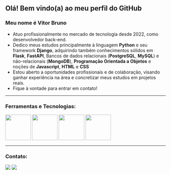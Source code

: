 ## Olá! Bem vindo(a) ao meu perfil do GitHub
### Meu nome é Vitor Bruno

- Atuo profissionalmente no mercado de tecnologia desde 2022, como desenvolvedor back-end.
- Dedico meus estudos principalmente à linguagem **Python** e seu framework **Django**, adquirindo também conhecimentos sólidos em **Flask**, **FastAPI**, Bancos de dados relacionais (**PostgreSQL**, **MySQL**) e não-relacionais (**MongoDB**), **Programação Orientada a Objetos** e noções de **Javascript**, **HTML** e **CSS**
- Estou aberto a oportunidades profissionais e de colaboração, visando ganhar experiência na área e concretizar meus estudos em projetos reais.
- Fique à vontade para entrar em contato!

---

### Ferramentas e Tecnologias:

<div>
<img height=80 width=80 src="https://cdn.jsdelivr.net/gh/devicons/devicon/icons/python/python-original-wordmark.svg"/>
<img height=80 width=80 src="https://cdn.jsdelivr.net/gh/devicons/devicon/icons/django/django-plain-wordmark.svg"/>
<img height=80 width=80 src="https://cdn.jsdelivr.net/gh/devicons/devicon/icons/postgresql/postgresql-original-wordmark.svg"/>
<img height=80 width=80 src="https://cdn.jsdelivr.net/gh/devicons/devicon/icons/git/git-original-wordmark.svg"/>
</div>
  
---

### Contato:

<div>
<a href = "mailto:vbruno0110@gmail.com"><img src="https://img.shields.io/badge/Gmail-D14836?style=for-the-badge&logo=gmail&logoColor=white" target="_blank"></a>
<a href="https://www.linkedin.com/in/vitor-bruno" target="_blank"><img src="https://img.shields.io/badge/-LinkedIn-%230077B5?style=for-the-badge&logo=linkedin&logoColor=white" target="_blank"></a>   
</div>
